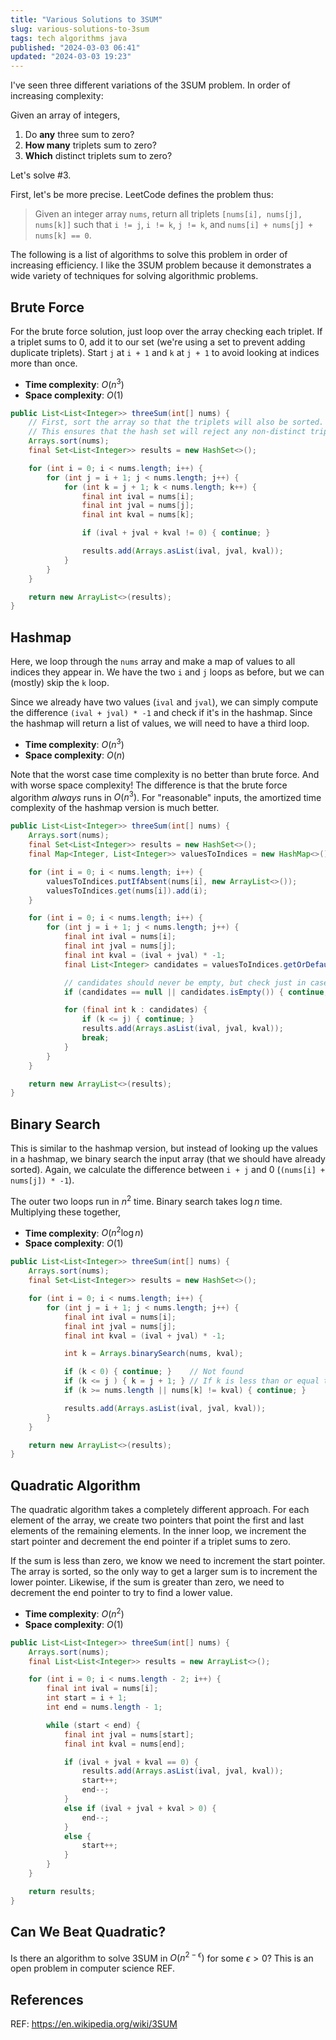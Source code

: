 ```yaml
---
title: "Various Solutions to 3SUM"
slug: various-solutions-to-3sum
tags: tech algorithms java
published: "2024-03-03 06:41"
updated: "2024-03-03 19:23"
---
```


I've seen three different variations of the 3SUM problem.  In order of increasing complexity:

Given an array of integers,

1. Do **any** three sum to zero?
2. **How many** triplets sum to zero?
3. **Which** distinct triplets sum to zero?

Let's solve #3.

First, let's be more precise.  LeetCode defines the problem thus:

> Given an integer array `nums`, return all triplets `[nums[i], nums[j], nums[k]]` such that `i != j`, `i != k`, `j != k`, and `nums[i] + nums[j] + nums[k] == 0`.

The following is a list of algorithms to solve this problem in order of increasing efficiency. I like the 3SUM problem because it demonstrates a wide variety of techniques for solving algorithmic problems.

## Brute Force

For the brute force solution, just loop over the array checking each triplet. If a triplet sums to 0, add it to our set (we're using a set to prevent adding duplicate triplets).  Start `j` at `i + 1` and `k` at `j + 1` to avoid looking at indices more than once.

- **Time complexity**: $O(n^3)$
- **Space complexity**: $O(1)$

```java 
public List<List<Integer>> threeSum(int[] nums) {
    // First, sort the array so that the triplets will also be sorted.
    // This ensures that the hash set will reject any non-distinct triplets.
    Arrays.sort(nums);
    final Set<List<Integer>> results = new HashSet<>();

    for (int i = 0; i < nums.length; i++) {
        for (int j = i + 1; j < nums.length; j++) {
            for (int k = j + 1; k < nums.length; k++) {
                final int ival = nums[i];
                final int jval = nums[j];
                final int kval = nums[k];

                if (ival + jval + kval != 0) { continue; }

                results.add(Arrays.asList(ival, jval, kval));
            }
        }
    }

    return new ArrayList<>(results);
}
```

## Hashmap

Here, we loop through the `nums` array and make a map of values to all indices they appear in. We have the two `i` and `j` loops as before, but we can (mostly) skip the `k` loop.

Since we already have two values (`ival` and `jval`), we can simply compute the difference `(ival + jval) * -1` and check if it's in the hashmap. Since the hashmap will return a list of values, we will need to have a third loop.

- **Time complexity**: $O(n^3)$
- **Space complexity**: $O(n)$

Note that the worst case time complexity is no better than brute force.  And with worse space complexity! The difference is that the brute force algorithm *always* runs in $O(n^3)$. For "reasonable" inputs, the amortized time complexity of the hashmap version is much better.

```java 
public List<List<Integer>> threeSum(int[] nums) {
    Arrays.sort(nums);
    final Set<List<Integer>> results = new HashSet<>();
    final Map<Integer, List<Integer>> valuesToIndices = new HashMap<>();

    for (int i = 0; i < nums.length; i++) {
        valuesToIndices.putIfAbsent(nums[i], new ArrayList<>());
        valuesToIndices.get(nums[i]).add(i);
    }

    for (int i = 0; i < nums.length; i++) {
        for (int j = i + 1; j < nums.length; j++) {
            final int ival = nums[i];
            final int jval = nums[j];
            final int kval = (ival + jval) * -1;
            final List<Integer> candidates = valuesToIndices.getOrDefault(kval, null);

            // candidates should never be empty, but check just in case.
            if (candidates == null || candidates.isEmpty()) { continue; } // Not found

            for (final int k : candidates) {
                if (k <= j) { continue; }
                results.add(Arrays.asList(ival, jval, kval));
                break;
            }
        }
    }

    return new ArrayList<>(results);
}
```

## Binary Search

This is similar to the hashmap version, but instead of looking up the values in a hashmap, we binary search the input array (that we should have already sorted). Again, we calculate the difference between `i + j` and 0 (`(nums[i] + nums[j]) * -1`).

The outer two loops run in $n^2$ time.  Binary search takes $\log n$ time. Multiplying these together,

- **Time complexity**: $O(n^2{\log n})$
- **Space complexity**: $O(1)$

```java
public List<List<Integer>> threeSum(int[] nums) {
    Arrays.sort(nums);
    final Set<List<Integer>> results = new HashSet<>();

    for (int i = 0; i < nums.length; i++) {
        for (int j = i + 1; j < nums.length; j++) {
            final int ival = nums[i];
            final int jval = nums[j];
            final int kval = (ival + jval) * -1;

            int k = Arrays.binarySearch(nums, kval);

            if (k < 0) { continue; }    // Not found             
            if (k <= j ) { k = j + 1; } // If k is less than or equal to j, we have already processed this index.
            if (k >= nums.length || nums[k] != kval) { continue; }

            results.add(Arrays.asList(ival, jval, kval));
        }
    }

    return new ArrayList<>(results);
}
```

## Quadratic Algorithm

The quadratic algorithm takes a completely different approach.  For each element of the array, we create two pointers that point the first and last elements of the remaining elements.  In the inner loop, we increment the start pointer and decrement the end pointer if a triplet sums to zero.

If the sum is less than zero, we know we need to increment the start pointer. The array is sorted, so the only way to get a larger sum is to increment the lower pointer. Likewise, if the sum is greater than zero, we need to decrement the end pointer to try to find a lower value.

- **Time complexity**: $O(n^2)$
- **Space complexity**: $O(1)$

```java
public List<List<Integer>> threeSum(int[] nums) {
    Arrays.sort(nums);
    final List<List<Integer>> results = new ArrayList<>();

    for (int i = 0; i < nums.length - 2; i++) {
        final int ival = nums[i];
        int start = i + 1;
        int end = nums.length - 1;

        while (start < end) {
            final int jval = nums[start];
            final int kval = nums[end];

            if (ival + jval + kval == 0) {
                results.add(Arrays.asList(ival, jval, kval));
                start++;
                end--;
            }
            else if (ival + jval + kval > 0) {
                end--;
            }
            else {
                start++;
            }
        }
    }

    return results;
}
```

## Can We Beat Quadratic?

Is there an algorithm to solve 3SUM in $O(n^{2 - \epsilon})$ for some $\epsilon \gt 0$? This is an open problem in computer science REF.

## References

REF: https://en.wikipedia.org/wiki/3SUM

